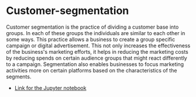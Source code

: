 # Customer-segmentation

Customer segmentation is the practice of dividing a customer base into groups. In each of these groups the individuals are similar to each other in some ways. This practice allows a business to create a group specific campaign or digital advertisement. This not only increases the effectiveness of the business's marketing efforts, it helps in reducing the marketing costs by reducing spends on certain audience groups that might react differently to a campaign. Segmentation also enables businesses to focus marketing activities more on certain platforms based on the characteristics of the segments.

- [Link for the Jupyter notebook](./21_8.ipynb)
